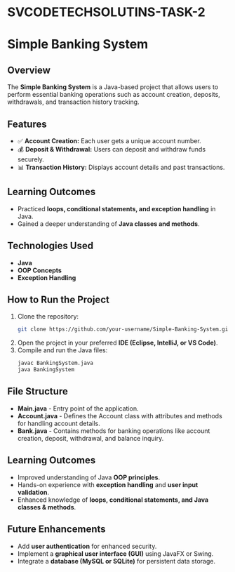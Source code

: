 # SVCODETECHSOLUTINS-TASK-2

# Simple Banking System

## Overview
The **Simple Banking System** is a Java-based project that allows users to perform essential banking operations such as account creation, deposits, withdrawals, and transaction history tracking.

## Features
- ✅ **Account Creation:** Each user gets a unique account number.
- 💰 **Deposit & Withdrawal:** Users can deposit and withdraw funds securely.
- 📊 **Transaction History:** Displays account details and past transactions.

## Learning Outcomes
- Practiced **loops, conditional statements, and exception handling** in Java.
- Gained a deeper understanding of **Java classes and methods**.

## Technologies Used
- **Java**
- **OOP Concepts**
- **Exception Handling**

## How to Run the Project
1. Clone the repository:
   ```sh
   git clone https://github.com/your-username/Simple-Banking-System.git
   ```
2. Open the project in your preferred **IDE (Eclipse, IntelliJ, or VS Code)**.
3. Compile and run the Java files:
   ```sh
   javac BankingSystem.java
   java BankingSystem
   ```

## File Structure  
- **Main.java** - Entry point of the application.  
- **Account.java** - Defines the Account class with attributes and methods for handling account details.  
- **Bank.java** - Contains methods for banking operations like account creation, deposit, withdrawal, and balance inquiry.
  

## Learning Outcomes  
- Improved understanding of Java **OOP principles**.  
- Hands-on experience with **exception handling** and **user input validation**.  
- Enhanced knowledge of **loops, conditional statements, and Java classes & methods**.  

## Future Enhancements  
- Add **user authentication** for enhanced security.  
- Implement a **graphical user interface (GUI)** using JavaFX or Swing.  
- Integrate a **database (MySQL or SQLite)** for persistent data storage.  

